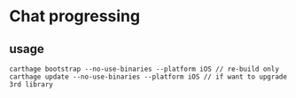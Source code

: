 # Chat progressing

## usage
```
carthage bootstrap --no-use-binaries --platform iOS // re-build only
carthage update --no-use-binaries --platform iOS // if want to upgrade 3rd library
```
